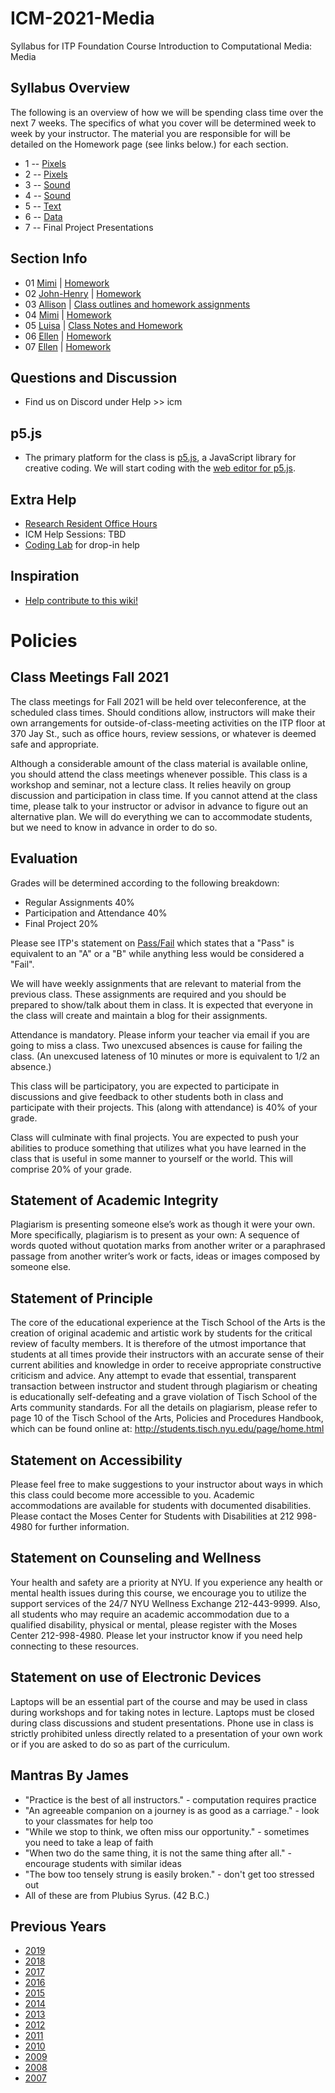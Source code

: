 # ICM-2021-Media

Syllabus for ITP Foundation Course Introduction to Computational Media: Media

## Syllabus Overview

The following is an overview of how we will be spending class time over the next 7 weeks. The specifics of what you cover will be determined week to week by your instructor. The material you are responsible for will be detailed on the Homework page (see links below.) for each section.

- 1 -- [Pixels](weeks/01_pixels.md)
- 2 -- [Pixels](weeks/02_pixels.md)
- 3 -- [Sound](weeks/03_sound.md)
- 4 -- [Sound](weeks/04_sound.md)
- 5 -- [Text](weeks/05_text.md)
- 6 -- [Data](weeks/06_data.md)
- 7 -- Final Project Presentations

## Section Info

- 01 [Mimi](sections/01_Mimi.md) | [Homework](https://github.com/ITPNYU/ICM-2021-Code/wiki/Homework-MimiY-03)
- 02 [John-Henry](sections/02_JohnHenry.md) | [Homework](https://github.com/ITPNYU/ICM-2021-Media/wiki/Homework-John-Henry)
- 03 [Allison](sections/03_Allison.md) | [Class outlines and homework assignments](https://github.com/ITPNYU/ICM-2021-Media/wiki/Homework-Allison)
- 04 [Mimi](sections/04_Mimi.md) | [Homework](https://github.com/ITPNYU/ICM-2021-Code/wiki/Homework-MimiY-05)
- 05 [Luisa](sections/05_Luisa.md) | [Class Notes and Homework](https://github.com/ITPNYU/ICM-2021-Media/wiki/Homework-Luisa)
- 06 [Ellen](sections/06_Ellen.md) | [Homework](https://github.com/ITPNYU/ICM-2021-Media/wiki/Homework-Ellen-06)
- 07 [Ellen](sections/07_Ellen.md) | [Homework](https://github.com/ITPNYU/ICM-2021-Media/wiki/Homework-Ellen-07)

## Questions and Discussion

- Find us on Discord under Help >> icm

## p5.js

- The primary platform for the class is [p5.js](http://www.p5js.org/), a JavaScript library for creative coding. We will start coding with the [web editor for p5.js](https://alpha.editor.p5js.org/).

## Extra Help

- [Research Resident Office Hours](https://itp.nyu.edu/help/in-person-help/office-hours/)
- ICM Help Sessions: TBD
- [Coding Lab](https://itp.nyu.edu/help/in-person-help/coding-lab/) for drop-in help

## Inspiration

- [Help contribute to this wiki!](https://github.com/ITPNYU/ICM-2021-Code/wiki/Inspiration)

# Policies

## Class Meetings Fall 2021

The class meetings for Fall 2021 will be held over teleconference, at the scheduled class times. Should conditions allow, instructors will make their own arrangements for outside-of-class-meeting activities on the ITP floor at 370 Jay St., such as office hours, review sessions, or whatever is deemed safe and appropriate.

Although a considerable amount of the class material is available online, you should attend the class meetings whenever possible. This class is a workshop and seminar, not a lecture class. It relies heavily on group discussion and participation in class time. If you cannot attend at the class time, please talk to your instructor or advisor in advance to figure out an alternative plan. We will do everything we can to accommodate students, but we need to know in advance in order to do so.

## Evaluation

Grades will be determined according to the following breakdown:

- Regular Assignments 40%
- Participation and Attendance 40%
- Final Project 20%

Please see ITP's statement on [Pass/Fail](http://help.itp.nyu.edu/academic-policies/pass-fail) which states that a "Pass" is equivalent to an "A" or a "B" while anything less would be considered a "Fail".

We will have weekly assignments that are relevant to material from the previous class. These assignments are required and you should be prepared to show/talk about them in class. It is expected that everyone in the class will create and maintain a blog for their assignments.

Attendance is mandatory. Please inform your teacher via email if you are going to miss a class. Two unexcused absences is cause for failing the class. (An unexcused lateness of 10 minutes or more is equivalent to 1/2 an absence.)

This class will be participatory, you are expected to participate in discussions and give feedback to other students both in class and participate with their projects. This (along with attendance) is 40% of your grade.

Class will culminate with final projects. You are expected to push your abilities to produce something that utilizes what you have learned in the class that is useful in some manner to yourself or the world. This will comprise 20% of your grade.

## Statement of Academic Integrity

Plagiarism is presenting someone else’s work as though it were your own. More specifically, plagiarism is to present as your own: A sequence of words quoted without quotation marks from another writer or a paraphrased passage from another writer’s work or facts, ideas or images composed by someone else.

## Statement of Principle

The core of the educational experience at the Tisch School of the Arts is the creation of original academic and artistic work by students for the critical review of faculty members. It is therefore of the utmost importance that students at all times provide their instructors with an accurate sense of their current abilities and knowledge in order to receive appropriate constructive criticism and advice. Any attempt to evade that essential, transparent transaction between instructor and student through plagiarism or cheating is educationally self-defeating and a grave violation of Tisch School of the Arts community standards. For all the details on plagiarism, please refer to page 10 of the Tisch School of the Arts, Policies and Procedures Handbook, which can be found online at: http://students.tisch.nyu.edu/page/home.html

## Statement on Accessibility

Please feel free to make suggestions to your instructor about ways in which this class could become more accessible to you. Academic accommodations are available for students with documented disabilities. Please contact the Moses Center for Students with Disabilities at 212 998-4980 for further information.

## Statement on Counseling and Wellness

Your health and safety are a priority at NYU. If you experience any health or mental health issues during this course, we encourage you to utilize the support services of the 24/7 NYU Wellness Exchange 212-443-9999. Also, all students who may require an academic accommodation due to a qualified disability, physical or mental, please register with the Moses Center 212-998-4980. Please let your instructor know if you need help connecting to these resources.

## Statement on use of Electronic Devices

Laptops will be an essential part of the course and may be used in class during workshops and for taking notes in lecture. Laptops must be closed during class discussions and student presentations. Phone use in class is strictly prohibited unless directly related to a presentation of your own work or if you are asked to do so as part of the curriculum.

## Mantras By James

- "Practice is the best of all instructors." - computation requires practice
- "An agreeable companion on a journey is as good as a carriage." - look to your classmates for help too
- "While we stop to think, we often miss our opportunity." - sometimes you need to take a leap of faith
- "When two do the same thing, it is not the same thing after all." - encourage students with similar ideas
- "The bow too tensely strung is easily broken." - don't get too stressed out
- All of these are from Plubius Syrus. (42 B.C.)

## Previous Years

- [2019](https://github.com/ITPNYU/ICM-2019-Code/)
- [2018](https://github.com/ITPNYU/ICM-2018/)
- [2017](https://github.com/ITPNYU/ICM-2017/)
- [2016](https://github.com/ITPNYU/ICM-2016/)
- [2015](https://github.com/ITPNYU/ICM-2015/)
- [2014](https://github.com/ITPNYU/ICM-2014/)
- [2013](https://github.com/ITPNYU/ICM-2013/)
- [2012](http://itp.nyu.edu/varwiki/Syllabus/ICM-All-F12)
- [2011](http://itp.nyu.edu/varwiki/Syllabus/ICM-All-F11)
- [2010](http://itp.nyu.edu/varwiki/Syllabus/ICM-All-F10)
- [2009](http://itp.nyu.edu/varwiki/Syllabus/ICM-All-F09)
- [2008](http://itp.nyu.edu/varwiki/Syllabus/ICM-All-F08)
- [2007](http://itp.nyu.edu/varwiki/Syllabus/ICM-All-F07)
